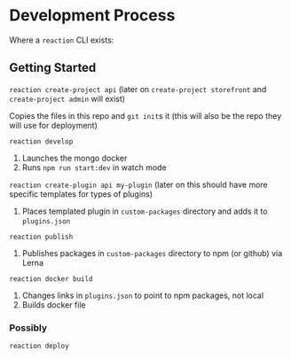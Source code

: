 # Development Process

Where a `reaction` CLI exists:

## Getting Started

`reaction create-project api` (later on `create-project storefront` and `create-project admin` will exist)

Copies the files in this repo and `git init`s it (this will also be the repo they will use for deployment)

`reaction develop`

1. Launches the mongo docker
2. Runs `npm run start:dev` in watch mode

`reaction create-plugin api my-plugin` (later on this should have more specific templates for types of plugins)

1. Places templated plugin in `custom-packages` directory and adds it to `plugins.json`

`reaction publish`

1. Publishes packages in `custom-packages` directory to npm (or github) via Lerna

`reaction docker build`

1. Changes links in `plugins.json` to point to npm packages, not local
2. Builds docker file


### Possibly

`reaction deploy`

